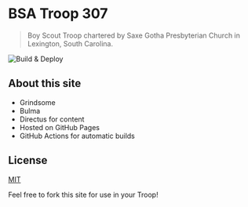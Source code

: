 # BSA Troop 307

> Boy Scout Troop chartered by Saxe Gotha Presbyterian Church in Lexington, South Carolina.

![Build & Deploy](https://github.com/scoutsat307/troop-307/workflows/Build%20&%20Deploy/badge.svg)

## About this site
- Grindsome
- Bulma
- Directus for content
- Hosted on GitHub Pages
- GitHub Actions for automatic builds

## License
[MIT](http://opensource.org/licenses/MIT)

Feel free to fork this site for use in your Troop!
